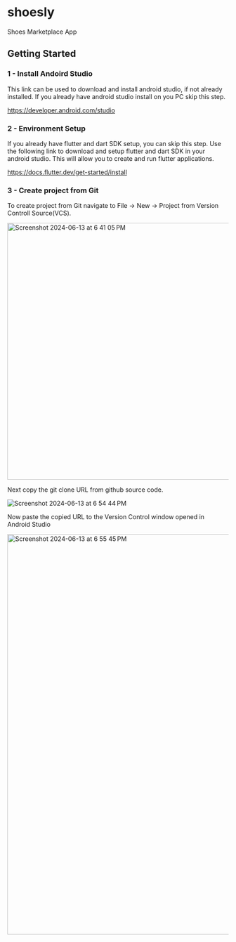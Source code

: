 # shoesly

Shoes Marketplace App

## Getting Started

### 1 - Install Andoird Studio

This link can be used to download and install android studio, if not already installed. If you already have android studio install on you PC skip this step.

https://developer.android.com/studio

### 2 - Environment Setup

If you already have flutter and dart SDK setup, you can skip this step.
Use the following link to download and setup flutter and dart SDK in your android studio.
This will allow you to create and run flutter applications.

https://docs.flutter.dev/get-started/install

### 3 - Create project from Git

To create project from Git navigate to File -> New -> Project from Version Controll Source(VCS).

<img width="585" alt="Screenshot 2024-06-13 at 6 41 05 PM" src="https://github.com/fazalahmed3012/shoesly/assets/12868468/9992dd50-8d00-4b13-92f1-bb6eddc0c1ae">

Next copy the git clone URL from github source code.

![Screenshot 2024-06-13 at 6 54 44 PM](https://github.com/fazalahmed3012/shoesly/assets/12868468/1d9e6b40-71e3-46b3-abc7-c653e9968623)

Now paste the copied URL to the Version Control window opened in Android Studio

<img width="912" alt="Screenshot 2024-06-13 at 6 55 45 PM" src="https://github.com/fazalahmed3012/shoesly/assets/12868468/235e2bc4-2bd6-4d17-a3b9-f1e9f39e3365">
